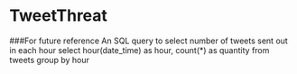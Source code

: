 # TweetThreat

###For future reference
An SQL query to select number of tweets sent out in each hour
select hour(date_time) as hour, count(*) as quantity from tweets group by hour